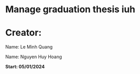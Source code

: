 # Manage graduation thesis iuh

# Creator:

Name: Le Minh Quang

Name: Nguyen Huy Hoang

**Start: 05/01/2024**
